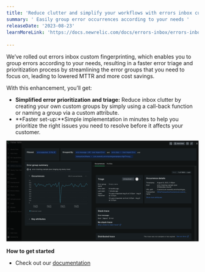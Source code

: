 ```yaml
---
title: 'Reduce clutter and simplify your workflows with errors inbox custom fingerprinting' 
summary: ' Easily group error occurrences according to your needs ' 
releaseDate: '2023-08-23' 
learnMoreLink: 'https://docs.newrelic.com/docs/errors-inbox/errors-inbox/#custom-groups' 

---
```

We’ve rolled out errors inbox custom fingerprinting, which enables you to group errors according to your needs, resulting in a faster error triage and prioritization process by streamlining the error groups that you need to focus on, leading to lowered MTTR and more cost savings.


With this enhancement, you’ll get: 
* **Simplified error prioritization and triage:** Reduce inbox clutter by creating your own custom groups by simply using a call-back function or naming a group via a custom attribute.
* **Faster set-up:**Simple implementation in minutes to help you prioritize the right issues you need to resolve before it affects your customer.

!["View Custom Errors"](./images/Errors_Fingerprinting.png "View Custom Errors")

**How to get started**
* Check out our [documentation](https://docs.newrelic.com/docs/errors-inbox/errors-inbox/#custom-groups)



